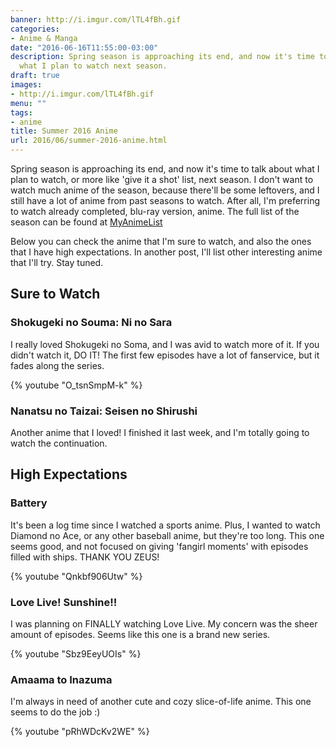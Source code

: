 ```yaml
---
banner: http://i.imgur.com/lTL4fBh.gif
categories:
- Anime & Manga
date: "2016-06-16T11:55:00-03:00"
description: Spring season is approaching its end, and now it's time to talk about
  what I plan to watch next season.
draft: true
images:
- http://i.imgur.com/lTL4fBh.gif
menu: ""
tags:
- anime
title: Summer 2016 Anime
url: 2016/06/summer-2016-anime.html
---
```


Spring season is approaching its end, and now it's time to talk about what I plan to watch, 
or more like 'give it a shot' list, next season. I don't want to watch much anime of the season, 
because there'll be some leftovers, and I still have a lot of anime from past seasons to watch. 
After all, I'm preferring to watch already completed, blu-ray version, anime. 
The full list of the season can be found at [MyAnimeList](http://myanimelist.net/anime/season/2016/summer)

<!--more-->

Below you can check the anime that I'm sure to watch, and also the ones that I have high expectations. In another post, I'll list other interesting anime that I'll try. Stay tuned.

## Sure to Watch

### Shokugeki no Souma: Ni no Sara

I really loved Shokugeki no Soma, and I was avid to watch more of it. If you didn't watch it, DO IT! 
The first few episodes have a lot of fanservice, but it fades along the series.

{% youtube "O_tsnSmpM-k" %}

### Nanatsu no Taizai: Seisen no Shirushi

Another anime that I loved! I finished it last week, and I'm totally going to watch the continuation.

## High Expectations

### Battery

It's been a log time since I watched a sports anime. 
Plus, I wanted to watch Diamond no Ace, or any other baseball anime, but they're too long. 
This one seems good, and not focused on giving 'fangirl moments' with episodes filled with ships. THANK YOU ZEUS!

{% youtube "Qnkbf906Utw" %}

### Love Live! Sunshine!!

I was planning on FINALLY watching Love Live. My concern was the sheer amount of episodes. 
Seems like this one is a brand new series.

{% youtube "Sbz9EeyUOIs" %}

### Amaama to Inazuma

I'm always in need of another cute and cozy slice-of-life anime. This one seems to do the job :)

{% youtube "pRhWDcKv2WE" %}
